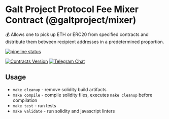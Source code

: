 # Galt Project Protocol Fee Mixer Contract (@galtproject/mixer)

💰 Allows one to pick up ETH or ERC20 from specified contracts and distribute them between recipient addresses in a predetermined proportion.

<a href="https://gitlab.com/galtproject/galtproject-mixer/pipelines" targe="_blank"><img alt="pipeline status" src="https://gitlab.com/galtproject/galtproject-mixer/badges/master/pipeline.svg" /></a>

[![Contracts Version](https://img.shields.io/badge/version-0.1.0-orange.svg)](https://github.com/galtspace/galtproject-svg)
[![Telegram Chat](https://img.shields.io/badge/telegram-chat-blue.svg)](https://t.me/galtproject)

## Usage

* `make cleanup` - remove solidity build artifacts
* `make compile` - compile solidity files, executes `make cleanup` before compilation
* `make test` - run tests
* `make validate` - run solidity and javascript linters

